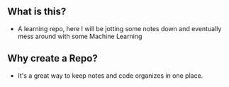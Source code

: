 ## What is this?

- A learning repo, here I will be jotting some notes down and eventually mess around with some Machine Learning

## Why create a Repo?

- It's a great way to keep notes and code organizes in one place.

